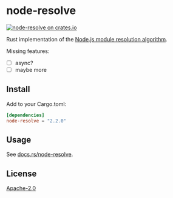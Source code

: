 # node-resolve

[![node-resolve on crates.io](https://img.shields.io/crates/v/node-resolve.svg)](https://crates.io/crates/node-resolve)

Rust implementation of the [Node.js module resolution algorithm](https://nodejs.org/api/modules.html#modules_all_together).

Missing features:

 - [ ] async?
 - [ ] maybe more

## Install

Add to your Cargo.toml:

```toml
[dependencies]
node-resolve = "2.2.0"
```

## Usage

See [docs.rs/node-resolve](https://docs.rs/node-resolve).

## License

[Apache-2.0](./LICENSE.md)

